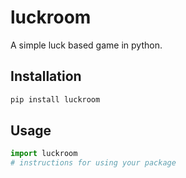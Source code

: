 # luckroom

A simple luck based game in python.

## Installation

```sh
pip install luckroom
```

## Usage

```python
import luckroom
# instructions for using your package
```
